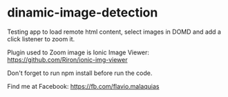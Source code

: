 # dinamic-image-detection
Testing app to load remote html content, select images in DOMD and add a click listener to zoom it.

Plugin used to Zoom image is Ionic Image Viewer: https://github.com/Riron/ionic-img-viewer

Don't forget to run npm install before run the code.


Find me at Facebook:
https://fb.com/flavio.malaquias

